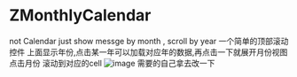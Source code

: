 # ZMonthlyCalendar
not Calendar just show messge by month , scroll by year 
一个简单的顶部滚动控件 
   上面显示年份,点击某一年可以加载对应年的数据,再点击一下就展开月份视图 点击月份 滚动到对应的cell
![image](https://github.com/wzboy049/ZMonthlyCalendar/blob/master/screenshot/screenshot.gif)
需要的自己拿去改一下
